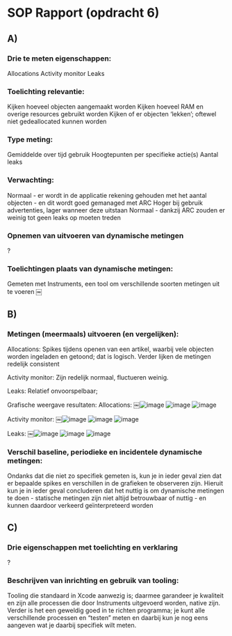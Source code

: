 # SOP Rapport (opdracht 6)

## A)
### Drie te meten eigenschappen:
Allocations
Activity monitor
Leaks

### Toelichting relevantie:
Kijken hoeveel objecten aangemaakt worden
Kijken hoeveel RAM en overige resources gebruikt worden
Kijken of er objecten ‘lekken’; oftewel niet gedeallocated kunnen worden

### Type meting:
Gemiddelde over tijd gebruik
Hoogtepunten per specifieke actie(s)
Aantal leaks

### Verwachting:
Normaal - er wordt in de applicatie rekening gehouden met het aantal objecten - en dit wordt goed gemanaged met ARC
Hoger bij gebruik advertenties, lager wanneer deze uitstaan
Normaal - dankzij ARC zouden er weinig tot geen leaks op moeten treden

### Opnemen van uitvoeren van dynamische metingen
?

### Toelichtingen plaats van dynamische metingen:
Gemeten met Instruments, een tool om verschillende soorten metingen uit te voeren
￼

## B)
### Metingen (meermaals) uitvoeren (en vergelijken):
Allocations:
Spikes tijdens openen van een artikel, waarbij vele objecten worden ingeladen en getoond; dat is logisch. Verder lijken de metingen redelijk consistent

Activity monitor:
Zijn redelijk normaal, fluctueren weinig.

Leaks:
Relatief onvoorspelbaar; 

Grafische weergave resultaten:
Allocations:
￼![image](alloc_1.png)
![image](alloc_2.png)
![image](alloc_3.png)

Activity monitor:
￼![image](am_1.png)
![image](am_2.png)
![image](am_3.png)

Leaks:
￼![image](leak_1.png)
![image](leak_2.png)
![image](leak_3.png)

### Verschil baseline, periodieke en incidentele dynamische metingen:
Ondanks dat die niet zo specifiek gemeten is, kun je in ieder geval zien dat er bepaalde spikes en verschillen in de grafieken te observeren zijn. Hieruit kun je in ieder geval concluderen dat het nuttig is om dynamische metingen te doen - statische metingen zijn niet altijd betrouwbaar of nuttig - en kunnen daardoor verkeerd geïnterpreteerd worden

## C)
### Drie eigenschappen met toelichting en verklaring
?

### Beschrijven van inrichting en gebruik van tooling:
Tooling die standaard in Xcode aanwezig is; daarmee garandeer je kwaliteit en zijn alle processen die door Instruments uitgevoerd worden, native zijn.
Verder is het een geweldig goed in te richten programma; je kunt alle verschillende processen en “testen” meten en daarbij kun je nog eens aangeven wat je daarbij specifiek wilt meten.